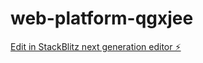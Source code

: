 # web-platform-qgxjee

[Edit in StackBlitz next generation editor ⚡️](https://stackblitz.com/~/github.com/nagvanshi9275/web-platform-qgxjee)